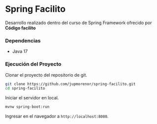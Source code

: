 # Spring Facilito

Desarrollo realizado dentro del curso de Spring Framework ofrecido por **Código facilito**

### Dependencias

* Java 17

### Ejecución del Proyecto

Clonar el proyecto del repositorio de git.
```bash
git clone https://github.com/jupmorenor/spring-facilito.git
cd spring-facilito
```

Iniciar el servidor en local.
```bash
mvnw spring-boot:run
```

Ingresar en el navegador a `http://localhost:8080`.
